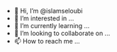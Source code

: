 - 👋 Hi, I’m @islamseloubi
- 👀 I’m interested in ...
- 🌱 I’m currently learning ...
- 💞️ I’m looking to collaborate on ...
- 📫 How to reach me ...

<!---
islamseloubi/islamseloubi is a ✨ special ✨ repository because its `README.md` (this file) appears on your GitHub profile.
You can click the Preview link to take a look at your changes.
--->
